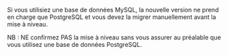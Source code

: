 Si vous utilisiez une base de données MySQL, la nouvelle version ne prend en charge que PostgreSQL et vous devez la migrer manuellement avant la mise à niveau.

NB : NE confirmez PAS la mise à niveau sans vous assurer au préalable que vous utilisez une base de données PostgreSQL.